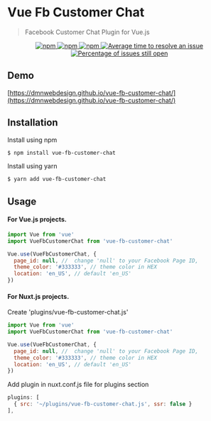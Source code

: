 # Vue Fb Customer Chat
> Facebook Customer Chat Plugin for Vue.js

<p align="center">
  <a href="https://www.npmjs.com/package/vue-fb-customer-chat">
    <img alt="npm" src="https://img.shields.io/npm/v/vue-fb-customer-chat.svg" />
  </a>
  <a href="https://bundlephobia.com/result?p=vue-fb-customer-chat">
    <img alt="npm" src="https://badgen.net/bundlephobia/minzip/vue-fb-customer-chat" />
  </a>
  <a href="https://npm-stat.com/charts.html?package=vue-fb-customer-chat">
    <img alt="npm" src="https://img.shields.io/npm/dm/vue-fb-customer-chat.svg" />
  </a>
  <a href="http://isitmaintained.com/project/dmnWebDesign/vue-fb-customer-chat">
    <img src="http://isitmaintained.com/badge/resolution/dmnWebDesign/vue-fb-customer-chat.svg" alt="Average time to resolve an issue" />
  </a>
  <a href="http://isitmaintained.com/project/dmnWebDesign/vue-fb-customer-chat">
    <img src="http://isitmaintained.com/badge/open/dmnWebDesign/vue-fb-customer-chat.svg" alt="Percentage of issues still open" />
  </a>
</p>



## Demo
[https://dmnwebdesign.github.io/vue-fb-customer-chat/](https://dmnwebdesign.github.io/vue-fb-customer-chat/)



## Installation
Install using npm
```sh
$ npm install vue-fb-customer-chat
```

Install using yarn
```sh
$ yarn add vue-fb-customer-chat
```



## Usage
#### For Vue.js projects.


```js
import Vue from 'vue'
import VueFbCustomerChat from 'vue-fb-customer-chat'

Vue.use(VueFbCustomerChat, {
  page_id: null, //  change 'null' to your Facebook Page ID,
  theme_color: '#333333', // theme color in HEX
  location: 'en_US', // default 'en_US'
})
```



#### For Nuxt.js projects.
Create 'plugins/vue-fb-customer-chat.js'

```js
import Vue from 'vue'
import VueFbCustomerChat from 'vue-fb-customer-chat'

Vue.use(VueFbCustomerChat, {
  page_id: null, //  change 'null' to your Facebook Page ID,
  theme_color: '#333333', // theme color in HEX
  location: 'en_US', // default 'en_US'
})
```

Add plugin in nuxt.conf.js file for plugins section
```js
plugins: [
  { src: '~/plugins/vue-fb-customer-chat.js', ssr: false }
],
```
